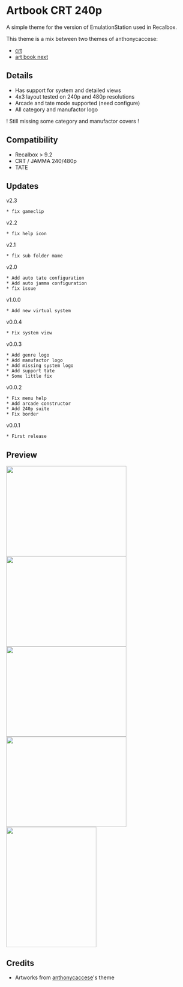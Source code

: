 # Artbook CRT 240p

A simple theme for the version of EmulationStation used in Recalbox.

This theme is a mix between two themes of anthonycaccese:
- [crt](https://github.com/anthonycaccese/es-theme-crt)
- [art book next](https://github.com/anthonycaccese/art-book-next-retropie)

## Details

* Has support for system and detailed views
* 4x3 layout tested on 240p and 480p resolutions
* Arcade and tate mode supported (need configure)
* All category and manufactor logo

! Still missing some category and manufactor covers !


## Compatibility
- Recalbox > 9.2
- CRT / JAMMA 240/480p
- TATE

## Updates

v2.3

```
* fix gameclip
```

v2.2

```
* fix help icon
```

v2.1

```
* fix sub folder mame
```

v2.0

```
* Add auto tate configuration
* Add auto jamma configuration
* fix issue
```

v1.0.0

```
* Add new virtual system
```

v0.0.4

```
* Fix system view
```

v0.0.3

```
* Add genre logo
* Add manufactor logo
* Add missing system logo
* Add support tate
* Some little fix
```

v0.0.2

```
* Fix menu help
* Add arcade constructor
* Add 240p suite
* Fix border
```

v0.0.1

```
* First release
```

## Preview

<img src="https://i.ibb.co/Nts6NVs/screenshot-2024-01-14-T20-47-44-437-Z.png" width="320" height="240"><img src="https://i.ibb.co/M1pt1L0/screenshot-2024-01-14-T21-06-12-466-Z.png" width="320" height="240"><img src="https://i.ibb.co/sKYpFh3/screenshot-2024-01-14-T20-47-25-022-Z.png" width="320" height="240"><img src="https://i.ibb.co/JK9khkf/screenshot-2024-01-14-T20-47-53-910-Z.png" width="320" height="240">
<img src="https://i.ibb.co/gVL7HGH/screenshot-2024-01-14-T20-53-13-268-Z.png" width="240" height="320">


## Credits

* Artworks from [anthonycaccese](https://github.com/anthonycaccese)'s theme
